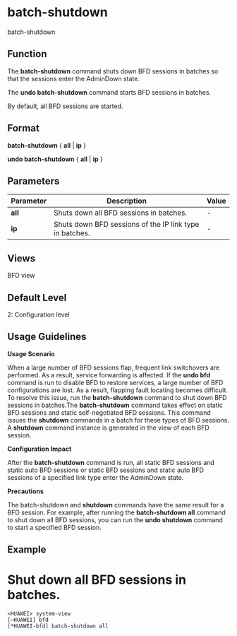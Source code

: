 batch-shutdown
==============

batch-shutdown

Function
--------



The **batch-shutdown** command shuts down BFD sessions in batches so that the sessions enter the AdminDown state.

The **undo batch-shutdown** command starts BFD sessions in batches.



By default, all BFD sessions are started.


Format
------

**batch-shutdown** { **all** | **ip** }

**undo batch-shutdown** { **all** | **ip** }


Parameters
----------

| Parameter | Description | Value |
| --- | --- | --- |
| **all** | Shuts down all BFD sessions in batches. | - |
| **ip** | Shuts down BFD sessions of the IP link type in batches. | - |



Views
-----

BFD view


Default Level
-------------

2: Configuration level


Usage Guidelines
----------------

**Usage Scenario**

When a large number of BFD sessions flap, frequent link switchovers are performed. As a result, service forwarding is affected. If the **undo bfd** command is run to disable BFD to restore services, a large number of BFD configurations are lost. As a result, flapping fault locating becomes difficult. To resolve this issue, run the **batch-shutdown** command to shut down BFD sessions in batches.The **batch-shutdown** command takes effect on static BFD sessions and static self-negotiated BFD sessions. This command issues the **shutdown** commands in a batch for these types of BFD sessions. A **shutdown** command instance is generated in the view of each BFD session.

**Configuration Impact**

After the **batch-shutdown** command is run, all static BFD sessions and static auto BFD sessions or static BFD sessions and static auto BFD sessions of a specified link type enter the AdminDown state.

**Precautions**

The batch-shutdown and **shutdown** commands have the same result for a BFD session. For example, after running the **batch-shutdown all** command to shut down all BFD sessions, you can run the **undo shutdown** command to start a specified BFD session.


Example
-------

# Shut down all BFD sessions in batches.
```
<HUAWEI> system-view
[~HUAWEI] bfd
[*HUAWEI-bfd] batch-shutdown all

```